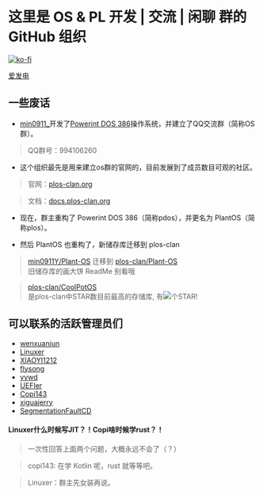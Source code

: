 # 这里是 OS & PL 开发 | 交流 | 闲聊 群的 GitHub 组织

[![ko-fi](https://ko-fi.com/img/githubbutton_sm.svg)](https://ko-fi.com/F2F4186F89)

[爱发电](https://afdian.com/a/plos-clan)

## 一些废话

* [min0911_](https://github.com/min0911Y)开发了[Powerint DOS 386](https://github.com/zhouzhihaos/Powerint-DOS-386)操作系统，并建立了QQ交流群（简称OS群）。

> QQ群号：994106260

* 这个组织最先是用来建立os群的官网的，目前发展到了成员数目可观的社区。

> 官网：[plos-clan.org](https://plos-clan.org/)

> 文档：[docs.plos-clan.org](https://docs.plos-clan.org/)

* 现在，群主重构了 Powerint DOS 386（简称pdos），并更名为 PlantOS（简称plos）。

* 然后 PlantOS 也重构了，新储存库迁移到 plos-clan

> [min0911Y/Plant-OS](https://github.com/min0911Y/Plant-OS) 迁移到 [plos-clan/Plant-OS](https://github.com/plos-clan/Plant-OS) <br>
> 旧储存库的画大饼 ReadMe 别看哦

> [plos-clan/CoolPotOS](https://github.com/plos-clan/CoolPotOS) <br>
> 是plos-clan中STAR数目前最高的存储库, 有![](https://badgen.net/github/stars/plos-clan/CoolPotOS)个STAR!

## 可以联系的活跃管理员们
* [wenxuanjun](https://github.com/wenxuanjun)
* [Linuxer](https://github.com/CLimber-Rong)
* [XIAOYI1212](https://github.com/XIAOYI1212)
* [flysong](https://github.com/theflysong)
* [yywd](https://github.com/yywd123)
* [UEFIer](https://github.com/zzjrabbit)
* [Copi143](https://github.com/copi143)
* [xiguajerry](https://github.com/xiguajerry)
* [SegmentationFaultCD](https://github.com/SegmentationFaultCD)

#### Linuxer什么时候写JIT？！Copi啥时候学rust？！

> 一次性回答上面两个问题，大概永远不会了（？）

> copi143: 在学 Kotlin 呢，rust 就等等吧。

> Linuxer：群主先女装再说。

